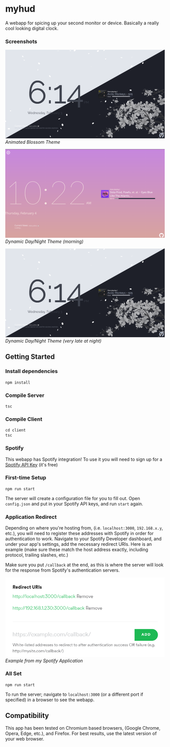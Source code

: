 # myhud

A webapp for spicing up your second monitor or device.
Basically a really cool looking digital clock.

### Screenshots

![Screenshot](https://github.com/iahuang/myhud/raw/main/readme_assets/screenshot.png)
*Animated Blossom Theme*

![Screenshot](https://github.com/iahuang/myhud/raw/main/readme_assets/cycle_day.png)
*Dynamic Day/Night Theme (morning)*

![Screenshot](https://github.com/iahuang/myhud/raw/main/readme_assets/cycle_night.png)
*Dynamic Day/Night Theme (very late at night)*

## Getting Started

### Install dependencies
```
npm install
```

### Compile Server
```
tsc
```

### Compile Client
```
cd client
tsc
```
### Spotify
This webapp has Spotify integration! To use it you will need to sign up for a [Spotify API Key](https://developer.spotify.com/dashboard/login) (it's free)

### First-time Setup
```
npm run start
```
The server will create a configuration file for you to fill out. Open `config.json` and put in your Spotify API keys, and run `start` again.

### Application Redirect

Depending on where you're hosting from, (i.e. `localhost:3000`, `192.168.x.y`, etc.), you will need to register these addresses with Spotify in order for authentication to work. Navigate to your Spotify Developer dashboard, and under your app's settings, add the necessary redirect URIs. Here is an example (make sure these match the host address exactly, including protocol, trailing slashes, etc.)

Make sure you put `/callback` at the end, as this is where the server will look for the response from Spotify's authentication servers.

![Screenshot](https://github.com/iahuang/myhud/raw/main/readme_assets/spotify_reg_guide.png)
*Example from my Spotify Application*

### All Set
```
npm run start
```
To run the server; navigate to `localhost:3000` (or a different port if specified) in a browser to see the webapp.

## Compatibility

This app has been tested on Chromium based browsers, (Google Chrome, Opera, Edge, etc.), and Firefox. For best results, use the latest version of your web browser.